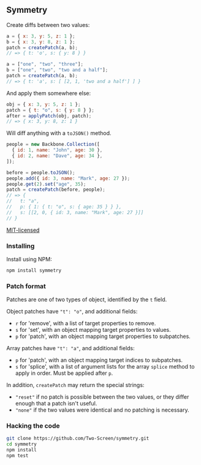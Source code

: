 ## Symmetry

Create diffs between two values:

```js
a = { x: 3, y: 5, z: 1 };
b = { x: 3, y: 8, z: 1 };
patch = createPatch(a, b);
// => { t: 'o', s: { y: 8 } }

a = ["one", "two", "three"];
b = ["one", "two", "two and a half"];
patch = createPatch(a, b);
// => { t: 'a', s: [ [2, 1, 'two and a half'] ] }
```

And apply them somewhere else:

```js
obj = { x: 3, y: 5, z: 1 };
patch = { t: "o", s: { y: 8 } };
after = applyPatch(obj, patch);
// => { x: 3, y: 8, z: 1 }
```

Will diff anything with a `toJSON()` method.

```js
people = new Backbone.Collection([
  { id: 1, name: "John", age: 30 },
  { id: 2, name: "Dave", age: 34 },
]);

before = people.toJSON();
people.add({ id: 3, name: "Mark", age: 27 });
people.get(2).set("age", 35);
patch = createPatch(before, people);
// => {
//   t: "a",
//   p: { 1: { t: "o", s: { age: 35 } } },
//   s: [[2, 0, { id: 3, name: "Mark", age: 27 }]]
// }
```

[MIT-licensed](http://en.wikipedia.org/wiki/MIT_license)

### Installing

Install using NPM:

```bash
npm install symmetry
```

### Patch format

Patches are one of two types of object, identified by the `t` field.

Object patches have `"t": "o"`, and additional fields:

- `r` for 'remove', with a list of target properties to remove.
- `s` for 'set', with an object mapping target properties to values.
- `p` for 'patch', with an object mapping target properties to subpatches.

Array patches have `"t": "a"`, and additional fields:

- `p` for 'patch', with an object mapping target indices to subpatches.
- `s` for 'splice', with a list of argument lists for the array `splice` method
  to apply in order. Must be applied after `p`.

In addition, `createPatch` may return the special strings:

- `"reset"` if no patch is possible between the two values, or they differ
  enough that a patch isn't useful.
- `"none"` if the two values were identical and no patching is necessary.

### Hacking the code

```bash
git clone https://github.com/Two-Screen/symmetry.git
cd symmetry
npm install
npm test
```
